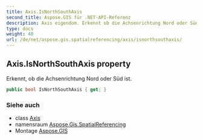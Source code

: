 ```yaml
---
title: Axis.IsNorthSouthAxis
second_title: Aspose.GIS für .NET-API-Referenz
description: Axis eigendom. Erkennt ob die Achsenrichtung Nord oder Süd ist.
type: docs
weight: 40
url: /de/net/aspose.gis.spatialreferencing/axis/isnorthsouthaxis/
---
```

## Axis.IsNorthSouthAxis property

Erkennt, ob die Achsenrichtung Nord oder Süd ist.

```csharp
public bool IsNorthSouthAxis { get; }
```

### Siehe auch

* class [Axis](../)
* namensraum [Aspose.Gis.SpatialReferencing](../../axis/)
* Montage [Aspose.GIS](../../../)


